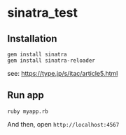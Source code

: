 # sinatra_test
## Installation
```
gem install sinatra
gem install sinatra-reloader
```
see: https://type.jp/s/itac/article5.html

## Run app
```
ruby myapp.rb
```

And then, open `http://localhost:4567`
